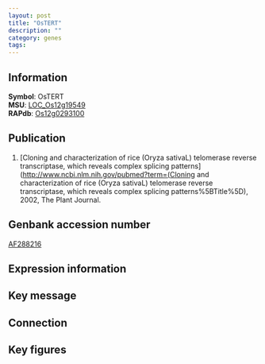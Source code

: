 ```yaml
---
layout: post
title: "OsTERT"
description: ""
category: genes
tags: 
---
```


## Information
__Symbol__: OsTERT  
__MSU__: [LOC_Os12g19549](http://rice.plantbiology.msu.edu/cgi-bin/ORF_infopage.cgi?orf=LOC_Os12g19549)  
__RAPdb__: [Os12g0293100](http://rapdb.dna.affrc.go.jp/viewer/gbrowse_details/irgsp1?name=Os12g0293100)  

## Publication
1. [Cloning and characterization of rice (Oryza sativaL) telomerase reverse transcriptase, which reveals complex splicing patterns](http://www.ncbi.nlm.nih.gov/pubmed?term=(Cloning and characterization of rice (Oryza sativaL) telomerase reverse transcriptase, which reveals complex splicing patterns%5BTitle%5D), 2002, The Plant Journal.

## Genbank accession number
[AF288216](http://www.ncbi.nlm.nih.gov/nuccore/AF288216)

## Expression information

## Key message

## Connection

## Key figures


